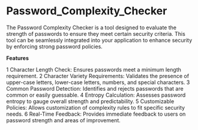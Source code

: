 # Password_Complexity_Checker
The Password Complexity Checker is a tool designed to evaluate the strength of passwords to ensure they meet certain security criteria. This tool can be seamlessly integrated into your application to enhance security by enforcing strong password policies.

**Features**

   1 Character Length Check: Ensures passwords meet a minimum length requirement.
   2 Character Variety Requirements: Validates the presence of upper-case letters, lower-case letters, numbers, and special characters.
   3 Common Password Detection: Identifies and rejects passwords that are common or easily guessable.
   4 Entropy Calculation: Assesses password entropy to gauge overall strength and predictability.
   5 Customizable Policies: Allows customization of complexity rules to fit specific security needs.
   6 Real-Time Feedback: Provides immediate feedback to users on password strength and areas of improvement.
